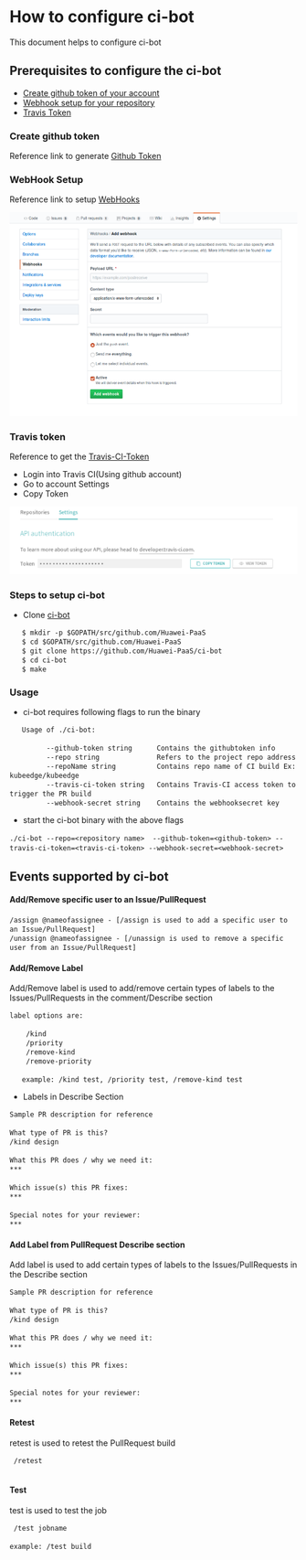# How to configure ci-bot

This document helps to configure ci-bot 

## Prerequisites to configure the ci-bot 

- [Create github token of your account](#Create-github-token)
- [Webhook setup for your repository](#WebHook-Setup)
- [Travis Token](#Travis-token)

### Create github token

  Reference link to generate [Github Token](https://help.github.com/en/articles/creating-a-personal-access-token-for-the-command-line)
 
### WebHook Setup

  Reference link to setup [WebHooks](https://developer.github.com/webhooks/creating/) 
    
  <img src="images/webhook.png">   
    
### Travis token

   Reference to get the [Travis-CI-Token](https://travis-ci.org)	
   - Login into Travis CI(Using github account)
   - Go to account Settings
   - Copy Token    

   <img src="images/travis-ci-token.png"> 

### Steps to setup ci-bot
   
- Clone [ci-bot](https://github.com/Huawei-PaaS/ci-bot)  

```
   $ mkdir -p $GOPATH/src/github.com/Huawei-PaaS
   $ cd $GOPATH/src/github.com/Huawei-PaaS
   $ git clone https://github.com/Huawei-PaaS/ci-bot
   $ cd ci-bot
   $ make  

```
### Usage
- ci-bot requires following flags to run the binary

```
   Usage of ./ci-bot:
        
         --github-token string      Contains the githubtoken info
         --repo string              Refers to the project repo address
         --repoName string          Contains repo name of CI build Ex: kubeedge/kubeedge
         --travis-ci-token string   Contains Travis-CI access token to trigger the PR build
         --webhook-secret string    Contains the webhooksecret key
```
- start the ci-bot binary with the above flags

`./ci-bot --repo=<repository name>  --github-token=<github-token> --travis-ci-token=<travis-ci-token> --webhook-secret=<webhook-secret>`


## Events supported by ci-bot  
    
#### Add/Remove specific user to an Issue/PullRequest
```
/assign @nameofassignee - [/assign is used to add a specific user to an Issue/PullRequest]
/unassign @nameofassignee - [/unassign is used to remove a specific user from an Issue/PullRequest]
```
#### Add/Remove Label 

Add/Remove label is used to add/remove certain types of labels to the Issues/PullRequests in the comment/Describe section

```
label options are: 

    /kind
    /priority 
    /remove-kind
    /remove-priority
   
   example: /kind test, /priority test, /remove-kind test
```
- Labels in Describe Section
```
Sample PR description for reference

What type of PR is this?
/kind design

What this PR does / why we need it:
***

Which issue(s) this PR fixes:
***

Special notes for your reviewer:
***
```
#### Add Label from PullRequest Describe section

Add label is used to add certain types of labels to the Issues/PullRequests in the Describe section
```
Sample PR description for reference

What type of PR is this?
/kind design

What this PR does / why we need it:
***

Which issue(s) this PR fixes:
***

Special notes for your reviewer:
***
```
#### Retest 
retest is used to retest the PullRequest build

```
 /retest
     
```
#### Test
test is used to test the job

```
 /test jobname

example: /test build
```
